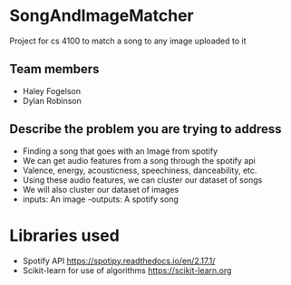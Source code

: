 # SongAndImageMatcher
Project for cs 4100 to match a song to any image uploaded to it

## Team members
- Haley Fogelson
- Dylan Robinson

## Describe the problem you are trying to address
- Finding a song that goes with an Image from spotify
-  We can get audio features from a song through the spotify api
- Valence, energy, acousticness, speechiness, danceability, etc.
- Using these audio features, we can cluster our dataset of songs
- We will also cluster our dataset of images
- inputs: An image
-outputs: A spotify song

# Libraries used
- Spotify API https://spotipy.readthedocs.io/en/2.17.1/ 
- Scikit-learn for use of algorithms https://scikit-learn.org 

